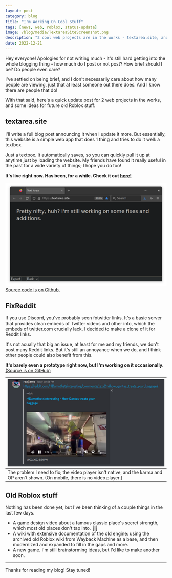 ```yaml
---
layout: post
category: blog
title: "I'm Working On Cool Stuff"
tags: [news, web, roblox, status-update]
image: /blog/media/TextareaSiteScreenshot.png
description: "2 cool web projects are in the works - textarea.site, and an fxtwitter clone for Reddit links. Plus, some ideas for classic roblox things."
date: 2022-12-21
---
```


Hey everyone! Apologies for not writing much - it's still hard getting into the whole blogging thing - how much do I post or not post? How brief should I be? Do people even care?

I've settled on being brief, and I don't necessarily care about how many people are viewing, just that at least someone out there does. And I know there are people that do!

With that said, here's a quick update post for 2 web projects in the works, and some ideas for future old Roblox stuff:

## textarea.site

I'll write a full blog post announcing it when I update it more. But essentially, this website is a simple web app that does 1 thing and tries to do it well: a textbox.

Just a textbox. It automatically saves, so you can quickly pull it up at anytime just by loading the website. My friends have found it really useful in the past for a wide variety of things; I hope you do too!

**It's live right now. Has been, for a while. Check it out [here!](https://textarea.site)**

![A Firefox screenshot of textarea.site with the contents of "Pretty nifty, huh? I'm still working on some fixes and additions."](/blog/media/TextareaSiteScreenshot.png)
[Source code is on Github.](https://github.com/real-jame/textarea)

## FixReddit

If you use Discord, you've probably seen fxtwitter links. It's a basic server that provides clean embeds of Twitter videos and other info, which the embeds of twitter.com crucially lack. I decided to make a clone of it for Reddit links.

It's not acually that big an issue, at least for me and my friends, we don't post many Reddit links. But it's still an annoyance when we do, and I think other people could also benefit from this.

**It's barely even a prototype right now, but I'm working on it occasionally.** [(Source is on GitHub)](https://github.com/real-jame/fixreddit)

| ![A reddit.com embed on Discord.](/blog/media/RedditVideoEmbed.png)                                                                 |
| ----------------------------------------------------------------------------------------------------------------------------------- |
| The problem I need to fix; the video player isn't native, and the karma and OP aren't shown. (On mobile, there is no video player.) |

## Old Roblox stuff

Nothing has been done yet, but I've been thinking of a couple things in the last few days.

- A game design video about a famous classic place's secret strength, which most old places don't tap into. 🍕👥
- A wiki with extensive documentation of the old engine: using the archived old Roblox wiki from Wayback Machine as a base, and then modernized and expanded to fill in the gaps and more.
- A new game. I'm still brainstorming ideas, but I'd like to make another soon.

---

Thanks for reading my blog! Stay tuned!
